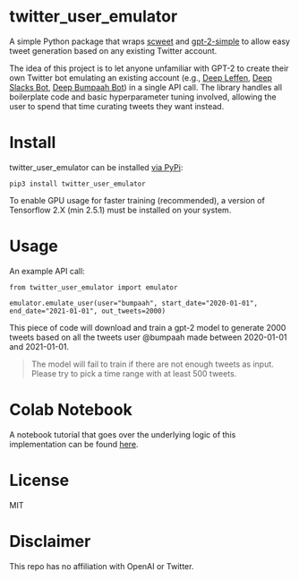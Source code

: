 # twitter_user_emulator

A simple Python package that wraps [scweet](https://github.com/Altimis/Scweet) and [gpt-2-simple](https://github.com/minimaxir/gpt-2-simple) to allow easy tweet generation based on any existing Twitter account.

The idea of this project is to let anyone unfamiliar with GPT-2 to create their own Twitter bot emulating an existing account (e.g., [Deep Leffen](https://twitter.com/DeepLeffen), [Deep Slacks Bot](https://twitter.com/DeepSlacks), [Deep Bumpaah Bot](https://twitter.com/boomer_bump_bot)) in a single API call. The library handles all boilerplate code and basic hyperparameter tuning involved, allowing the user to spend that time curating tweets they want instead.

# Install
twitter_user_emulator can be installed [via PyPi](https://pypi.org/project/twitter-user-emulator/0.0.1/):

`pip3 install twitter_user_emulator`

To enable GPU usage for faster training (recommended), a version of Tensorflow 2.X (min 2.5.1) must be installed on your system.

# Usage

An example API call:

```
from twitter_user_emulator import emulator

emulator.emulate_user(user="bumpaah", start_date="2020-01-01", end_date="2021-01-01", out_tweets=2000)
```

This piece of code will download and train a gpt-2 model to generate 2000 tweets based on all the tweets user @bumpaah made between 2020-01-01 and 2021-01-01.

>The model will fail to train if there are not enough tweets as input. Please try to pick a time range with at least 500 tweets.

# Colab Notebook
A notebook tutorial that goes over the underlying logic of this implementation can be found [here](https://colab.research.google.com/drive/1buFScRhtOLZQdTbb6rYH2QlYvH4sDlgt).

# License
MIT

# Disclaimer
This repo has no affiliation with OpenAI or Twitter.
